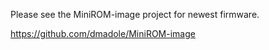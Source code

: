 Please see the MiniROM-image project for newest firmware.

https://github.com/dmadole/MiniROM-image
